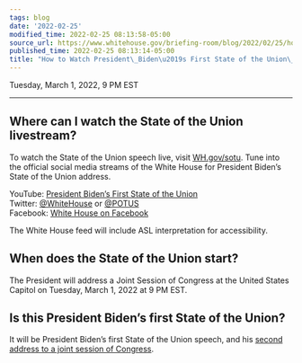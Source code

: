 ```yaml
---
tags: blog
date: '2022-02-25'
modified_time: 2022-02-25 08:13:58-05:00
source_url: https://www.whitehouse.gov/briefing-room/blog/2022/02/25/how-to-watch-president-bidens-first-state-of-the-union-address/
published_time: 2022-02-25 08:13:14-05:00
title: "How to Watch President\_Biden\u2019s First State of the Union\_Address"
---
```

 
Tuesday, March 1, 2022, 9 PM EST

------------------------------------------------------------------------

## Where can I watch the State of the Union livestream?

To watch the State of the Union speech live, visit [WH.gov/sotu](/sotu).
Tune into the official social media streams of the White House for
President Biden’s State of the Union address.

YouTube: [President Biden’s First State of the
Union](https://www.youtube.com/watch?v=mVIXLQrC9rE)  
Twitter: [@WhiteHouse](https://twitter.com/whitehouse) or
[@POTUS](https://twitter.com/potus)  
Facebook: [White House on
Facebook](https://www.facebook.com/WhiteHouse/)

The White House feed will include ASL interpretation for accessibility.

## When does the State of the Union start?

The President will address a Joint Session of Congress at the United
States Capitol on Tuesday, March 1, 2022 at 9 PM EST.

## Is this President Biden’s first State of the Union?

It will be President Biden’s first State of the Union speech, and his
[second address to a joint session of
Congress](https://www.whitehouse.gov/briefing-room/speeches-remarks/2021/04/29/remarks-by-president-biden-in-address-to-a-joint-session-of-congress/).
